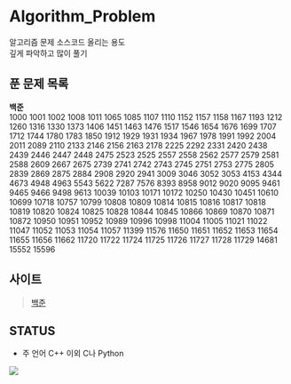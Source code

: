 # Algorithm_Problem

알고리즘 문제 소스코드 올리는 용도</br>
깊게 파악하고 많이 풀기

## 푼 문제 목록
<b>백준</b><br/>
1000 1001 1002 1008 1011 1065 1085 1107 1110 1152 1157 1158 1167 1193 1212 1260 1316 1330 1373 1406 1451 1463 1476 1517 1546 1654 1676 1699 1707 1712 1744 1780 1783 1850 1912 1929 1931 1934 1967 1978 1991 1992 2004 2011 2089 2110 2133 2146 2156 2163 2178 2225 2292 2331 2420 2438 2439 2446 2447 2448 2475 2523 2525 2557 2558 2562 2577 2579 2581 2588 2609 2667 2675 2739 2741 2742 2743 2745 2751 2753 2775 2805 2839 2869 2875 2884 2908 2920 2941 3009 3046 3052 3053 4153 4344 4673 4948 4963 5543 5622 7287 7576 8393 8958 9012 9020 9095 9461 9465 9466 9498 9613 10039 10103 10171 10172 10250 10430 10451 10610 10699 10718 10757 10799 10808 10809 10814 10815 10816 10817 10818 10819 10820 10824 10825 10828 10844 10845 10866 10869 10870 10871 10872 10950 10951 10952 10989 10996 10998 11004 11005 11021 11022 11047 11052 11053 11054 11057 11399 11576 11650 11651 11652 11653 11654 11655 11656 11662 11720 11722 11724 11725 11726 11727 11728 11729 14681 15552 15596
## 사이트
> <a href="https://www.acmicpc.net/">백준</a>

## STATUS
* 주 언어 C++ 이외 C나 Python
<img src="http://mazassumnida.wtf/api/v2/generate_badge?boj=ldb0820">
